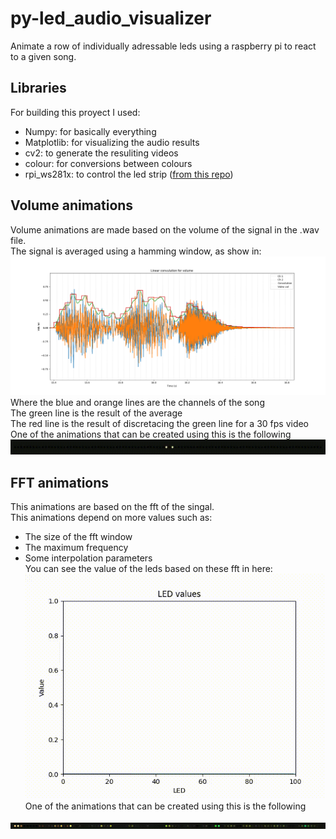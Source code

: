 # py-led_audio_visualizer
Animate a row of individually adressable leds using a raspberry pi to react to a given song.

## Libraries
For building this proyect I used:
- Numpy: for basically everything
- Matplotlib: for visualizing the audio results
- cv2: to generate the resuliting videos
- colour: for conversions between colours
- rpi_ws281x: to control the led strip (<a href="https://github.com/jgarff/rpi_ws281x">from this repo</a>)

## Volume animations
Volume animations are made based on the volume of the signal in the .wav file.</br>
The signal is averaged using a hamming window, as show in:</br>
<img src="plots/Volume_linear_convolution.png">
Where the blue and orange lines are the channels of the song</br>
The green line is the result of the average </br>
The red line is the result of discretacing the green line for a 30 fps video</br>
One of the animations that can be created using this is the following
<img src="videos/volume_led_rotated.gif"></img>

## FFT animations
This animations are based on the fft of the singal.</br>
This animations depend on more values such as:
- The size of the fft window
- The maximum frequency
- Some interpolation parameters</br>
You can see the value of the leds based on these fft in here:
<img src="plots/leds_Trim.gif"></br>
One of the animations that can be created using this is the following
<img src="videos/fft_led.gif">

